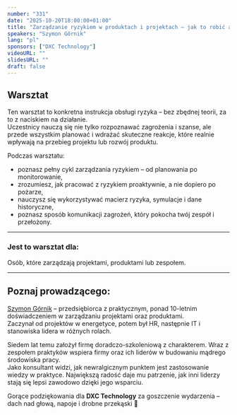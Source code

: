 ```yaml
---
number: "331"
date: "2025-10-20T18:00:00+01:00"
title: "Zarządzanie ryzykiem w produktach i projektach – jak to robić aktywnie, czyli skutecznie"
speakers: "Szymon Górnik"
lang: "pl"
sponsors: ["DXC Technology"]
videoURL: ""
slidesURL: ""
draft: false
---
```


## Warsztat 

Ten warsztat to konkretna instrukcja obsługi ryzyka – bez zbędnej teorii, za to z naciskiem na działanie.  
Uczestnicy nauczą się nie tylko rozpoznawać zagrożenia i szanse, ale przede wszystkim planować i wdrażać skuteczne reakcje, które realnie wpływają na przebieg projektu lub rozwój produktu.

Podczas warsztatu:

- poznasz pełny cykl zarządzania ryzykiem – od planowania po monitorowanie,  
- zrozumiesz, jak pracować z ryzykiem proaktywnie, a nie dopiero po pożarze,  
- nauczysz się wykorzystywać macierz ryzyka, symulacje i dane historyczne,  
- poznasz sposób komunikacji zagrożeń, który pokocha twój zespół i przełożony.

***

### Jest to warsztat dla:

Osób, które zarządzają projektami, produktami lub zespołem.

***

## Poznaj prowadzącego:

<a href="https://www.linkedin.com/in/szymon-gornik/" target="_blank">Szymon Górnik</a> – przedsiębiorca z praktycznym, ponad 10-letnim doświadczeniem w zarządzaniu projektami oraz produktami.  
Zaczynał od projektów w energetyce, potem był HR, następnie IT i stanowiska lidera w różnych rolach.  

Siedem lat temu założył firmę doradczo-szkoleniową z charakterem. Wraz z zespołem praktyków wspiera firmy oraz ich liderów w budowaniu mądrego środowiska pracy.  
Jako konsultant widzi, jak newralgicznym punktem jest zastosowanie wiedzy w praktyce. Największą radość daje mu patrzenie, jak inni liderzy stają się lepsi zawodowo dzięki jego wsparciu.



Gorące podziękowania dla **DXC Technology** za goszczenie wydarzenia – dach nad głową, napoje i drobne przekąski 🙂
